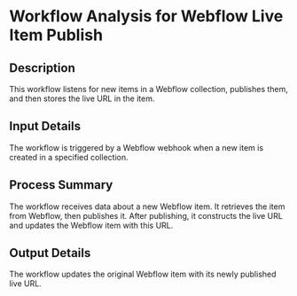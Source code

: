 # Workflow Analysis for Webflow Live Item Publish

## Description
This workflow listens for new items in a Webflow collection, publishes them, and then stores the live URL in the item.

## Input Details
The workflow is triggered by a Webflow webhook when a new item is created in a specified collection.

## Process Summary
The workflow receives data about a new Webflow item. It retrieves the item from Webflow, then publishes it. After publishing, it constructs the live URL and updates the Webflow item with this URL.

## Output Details
The workflow updates the original Webflow item with its newly published live URL.
